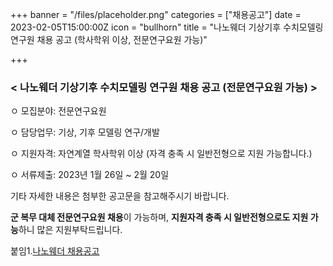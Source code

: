 +++
banner = "/files/placeholder.png"
categories = ["채용공고"]
date = 2023-02-05T15:00:00Z
icon = "bullhorn"
title = "나노웨더 기상기후 수치모델링 연구원 채용 공고 (학사학위 이상, 전문연구요원 가능)"

+++
### **< 나노웨더 기상기후 수치모델링 연구원 채용 공고 (전문연구요원 가능) >**

ㅇ 모집분야: 전문연구요원

ㅇ 담당업무: 기상, 기후 모델링 연구/개발

ㅇ 지원자격: 자연계열 학사학위 이상 (자격 충족 시 일반전형으로 지원 가능합니다.)

ㅇ 서류제출: 2023년 1월 26일 \~ 2월 20일

기타 자세한 내용은 첨부한 공고문을 참고해주시기 바랍니다.

**군 복무 대체 전문연구요원 채용**이 가능하며, **지원자격 충족 시 일반전형으로도 지원 가능**하니 많은 지원부탁드립니다.

붙임1.[나노웨더 채용공고](/files/_-2023-1-_.pdf)
